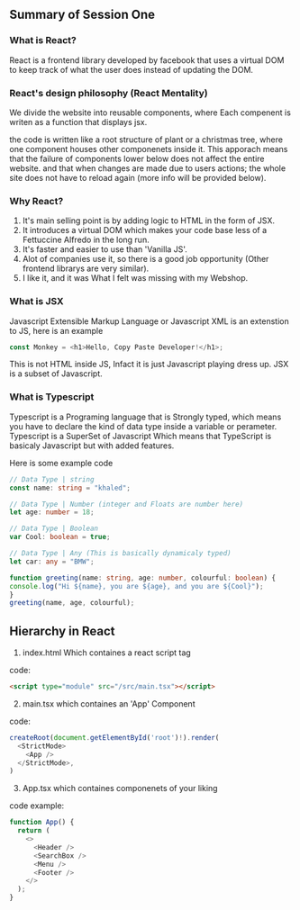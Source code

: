 ## Summary of Session One

### What is React?
React is a frontend library developed by facebook that uses a virtual DOM to keep track of what the user does  instead of updating the DOM.

### React's design philosophy (React Mentality) 

We divide the website into reusable components, where Each compenent is writen as a function that displays jsx. 

the code is written like a root structure of plant or a christmas tree, where one component houses other componenets inside it. This apporach means that the failure of components lower below does not affect the entire website. and that when changes are made due to users actions; the whole site does not have to reload again (more info will be provided below).

### Why React?

1. It's main selling point is by adding logic to HTML in the form of JSX.
2. It introduces a virtual DOM which makes your code base less of a Fettuccine Alfredo in the long run.
3. It's faster and easier to use than 'Vanilla JS'.
4. Alot of companies use it, so there is a good job opportunity (Other frontend librarys are very similar).
5. I like it, and it was What I felt was missing with my Webshop.

### What is JSX

Javascript Extensible Markup Language or Javascript XML is an extenstion to JS, here is an example

```Javascript
const Monkey = <h1>Hello, Copy Paste Developer!</h1>;
```

This is not HTML inside JS, Infact it is just Javascript playing dress up. JSX is a subset of Javascript.

### What is Typescript

Typescript is a Programing language that is Strongly typed, which means you have to declare the kind of data type inside a variable or perameter. Typescript is a SuperSet of Javascript Which means that TypeScript is basicaly Javascript but with added features.

Here is some example code

```Typescript
// Data Type | string
const name: string = "khaled";

// Data Type | Number (integer and Floats are number here)
let age: number = 18;

// Data Type | Boolean
var Cool: boolean = true;

// Data Type | Any (This is basically dynamicaly typed)
let car: any = "BMW";

function greeting(name: string, age: number, colourful: boolean) {
console.log("Hi ${name}, you are ${age}, and you are ${Cool}");
}
greeting(name, age, colourful);
```

## Hierarchy in React

1. index.html Which containes a react script tag

code:
```HTML 
<script type="module" src="/src/main.tsx"></script>
```

2. main.tsx which containes an 'App' Component

code:
```Javascript
createRoot(document.getElementById('root')!).render(
  <StrictMode>
    <App />
  </StrictMode>,
)
```

3. App.tsx which containes componenets of your liking

code example:
```Javascript
function App() {
  return (
    <>
      <Header />
      <SearchBox />
      <Menu />
      <Footer />
    </>
  );
}
```




